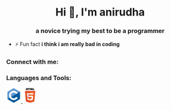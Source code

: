 <html>
<head>
  
</head>
  <body>
<h1 align="center";color:white>Hi 👋, I'm anirudha</h1>
<h3 align="center">a novice trying my best to be a programmer</h3>

- ⚡ Fun fact **i think i am really bad in coding**

<h3 align="left">Connect with me:</h3>
<p align="left">
</p>

<h3 align="left">Languages and Tools:</h3>
<p align="left"> <a href="https://www.cprogramming.com/" target="_blank" rel="noreferrer"> <img src="https://raw.githubusercontent.com/devicons/devicon/master/icons/c/c-original.svg" alt="c" width="40" height="40"/> </a> <a href="https://www.w3.org/html/" target="_blank" rel="noreferrer"> <img src="https://raw.githubusercontent.com/devicons/devicon/master/icons/html5/html5-original-wordmark.svg" alt="html5" width="40" height="40"/> </a> </p>
</body>
</html>
